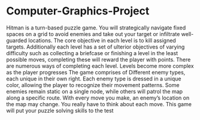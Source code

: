 # Computer-Graphics-Project
Hitman is a turn-based puzzle game. You will strategically navigate fixed spaces on a grid to avoid enemies and take out your target or infiltrate well-guarded locations. The core objective in each level is to kill assigned targets. Additionally each level has a set of ulterior objectives of varying difficulty such as collecting a briefcase or finishing a level in the least possible moves, completing these will reward the player with points. There are numerous ways of completing each level. Levels become more complex as the player progresses  The game comprises of Different enemy types, each unique in their own right. Each enemy type is dressed in a unique color, allowing the player to recognize their movement patterns. Some enemies remain static on a single node, while others will patrol the map along a specific route.  With every move you make, an enemy’s location on the map may change. You really have to think about each move. This game will put your puzzle solving skills to the test
